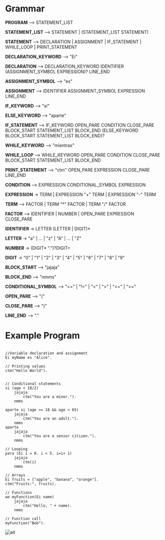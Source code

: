 # Grammar

**PROGRAM** ⟶ STATEMENT_LIST

**STATEMENT_LIST** ⟶ STATEMENT | (STATEMENT_LIST STATEMENT)

**STATEMENT** ⟶ DECLARATION | ASSIGNMENT | IF_STATEMENT | WHILE_LOOP | PRINT_STATEMENT

**DECLARATION_KEYWORD** ⟶ "Ei"

**DECLARATION** ⟶ DECLARATION_KEYWORD IDENTIFIER (ASSIGNMENT_SYMBOL EXPRESSION)? LINE_END

**ASSIGNMENT_SYMBOL** ⟶ "es"

**ASSIGNMENT** ⟶ IDENTIFIER ASSIGNMENT_SYMBOL EXPRESSION LINE_END

**IF_KEYWORD** ⟶ "si"

**ELSE_KEYWORD** ⟶ "aparte"

**IF_STATEMENT** ⟶ IF_KEYWORD OPEN_PARE CONDITION CLOSE_PARE BLOCK_START STATEMENT_LIST BLOCK_END (ELSE_KEYWORD BLOCK_START STATEMENT_LIST BLOCK_END)?

**WHILE_KEYWORD** ⟶ "mientras"

**WHILE_LOOP** ⟶ WHILE_KEYWORD OPEN_PARE CONDITION CLOSE_PARE BLOCK_START STATEMENT_LIST BLOCK_END

**PRINT_STATEMENT** ⟶ "ctm" OPEN_PARE EXPRESSION CLOSE_PARE LINE_END

**CONDITION** ⟶ EXPRESSION CONDITIONAL_SYMBOL EXPRESSION

**EXPRESSION** -> TERM | EXPRESSION "+" TERM | EXPRESSION "-" TERM

**TERM** ⟶ FACTOR | TERM "\*" FACTOR | TERM "/" FACTOR

**FACTOR** ⟶ IDENTIFIER | NUMBER | OPEN_PARE EXPRESSION CLOSE_PARE

**IDENTIFIER** -> LETTER (LETTER | DIGIT)\*

**LETTER** -> "a" | ... | "z" | "A" | ... | "Z"

**NUMBER** -> (DIGIT\* ".")?DIGIT+

**DIGIT** -> "0" | "1" | "2" | "3" | "4" | "5" | "6" | "7" | "8" | "9"

**BLOCK_START** ⟶ "jajaja"

**BLOCK_END** ⟶ "nmms"

**CONDITIONAL_SYMBOL** ⟶ "==" | "!=" | "<" | ">" | "<=" | ">="

**OPEN_PARE** ⟶ "("

**CLOSE_PARE** ⟶ ")"

**LINE_END** ⟶ "."

# Example Program

```

//Variable declaration and assignment
Ei myName es "Alice".

// Printing values
ctm("Hello World").


// Conditional statements
si (age < 18/2)
    jajaja
        ctm("You are a minor.").
    nmms

aparte si (age >= 18 && age < 65)
    jajaja
        ctm("You are an adult.").
    nmms
aparte
    jajaja
        ctm("You are a senior citizen.").
    nmms

// Looping
para (Ei i = 0. i < 5. i=i+ 1)
    jajaja
        ctm(i)
    nmms

// Arrays
Ei fruits = ["apple", "banana", "orange"].
ctm("Fruits:", fruits).

// Functions
we myFunction(Ei name)
    jajaja
        ctm("Hello, " + name).
    nmms

// Function call
myFunction("Bob").

```

![alt](https://i.imgur.com/e23go7G.png)
